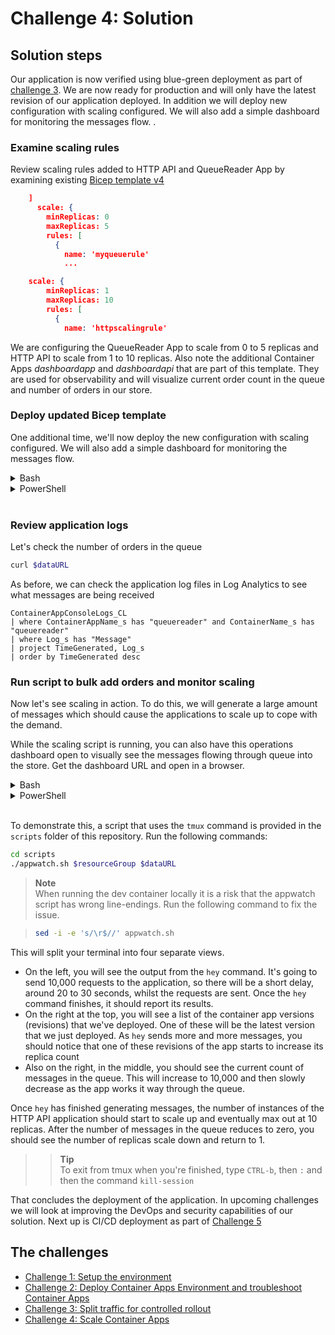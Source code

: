 # Challenge 4: Solution

## Solution steps
Our application is now verified using blue-green deployment as part of [challenge 3](challenge3.md). We are now ready for production and will only have the latest revision of our application deployed. In addition we will deploy new configuration with scaling configured. We will also add a simple dashboard for monitoring the messages flow.
.

### Examine scaling rules
Review scaling rules added to HTTP API and QueueReader App by examining existing [Bicep template v4](..\v4_template.bicep)

```json
    ]
      scale: {
        minReplicas: 0
        maxReplicas: 5
        rules: [
          {
            name: 'myqueuerule'
            ...

    scale: {
        minReplicas: 1
        maxReplicas: 10
        rules: [
          {
            name: 'httpscalingrule'
```

We are configuring the QueueReader App to scale from 0 to 5 replicas and HTTP API to scale from 1 to 10 replicas. Also note the additional Container Apps _dashboardapp_ and _dashboardapi_  that are part of this template. They are used for observability and will visualize current order count in the queue and number of orders in our store.

### Deploy updated Bicep template

One additional time, we'll now deploy the new configuration with scaling configured. We will also add a simple dashboard for monitoring the messages flow.


<details>
  <summary>Bash</summary>

```bash

# Deploy Bicep template.
az deployment group create \
  -g $resourceGroup \
  --template-file v4_template.bicep \
  --parameters @v4_parametersbicep.json \
  --parameters \
    ContainerApps_Environment_Name=$containerAppEnv \
    LogAnalytics_Workspace_Name=$logAnalytics \
    AppInsights_Name=$appInsights \
    Container_Registry_Name=$acr 

```

  </summary>
</details>

<details>
  <summary>PowerShell</summary>

```PowerShell

New-AzResourceGroupDeployment -ResourceGroup $resourceGroup -Name 'v4_deployment' -TemplateFile .\v4_template.bicep -TemplateParameterFile v4_template.bicep -Location $location -ContainerApps_Environment_Name $containerAppEnv -LogAnalytics_Workspace_Name $logAnalytics -AppInsights_Name $appInsights -Container_Registry_Name $acr

```

  </summary>
</details>
<br>

### Review application logs

Let's check the number of orders in the queue

```bash
curl $dataURL
```

As before, we can check the application log files in Log Analytics to see what messages are being received

```text
ContainerAppConsoleLogs_CL
| where ContainerAppName_s has "queuereader" and ContainerName_s has "queuereader"
| where Log_s has "Message"
| project TimeGenerated, Log_s
| order by TimeGenerated desc
```
### Run script to bulk add orders and monitor scaling
Now let's see scaling in action. To do this, we will generate a large amount of messages which should cause the applications to scale up to cope with the demand.

While the scaling script is running, you can also have this operations dashboard open to visually see the messages flowing through queue into the store. Get the dashboard URL and open in a browser.

<details>
  <summary>Bash</summary>

```bash
dashboardURL=https://dashboardapp.$(az containerapp env show -g $resourceGroup -n $containerAppEnv --query 'properties.defaultDomain' -o tsv)

```

  </summary>
</details>

<details>
  <summary>PowerShell</summary>

```PowerShell

$dashboardRL="https://dashboardapp$((Get-AzContainerAppManagedEnv -ResourceGroupName $resourceGroup -EnvName $containerAppEnv).Id)/"

```

  </summary>
</details>
<br>

To demonstrate this, a script that uses the `tmux` command is provided in the `scripts` folder of this repository. Run the following commands:

```bash
cd scripts
./appwatch.sh $resourceGroup $dataURL
```

> **Note**<br>
> When running the dev container locally it is a risk that the appwatch script has wrong line-endings. Run the following command to fix the issue.

> ```bash
> sed -i -e 's/\r$//' appwatch.sh
> ```

This will split your terminal into four separate views.

* On the left, you will see the output from the `hey` command. It's going to send 10,000 requests to the application, so there will be a short delay, around 20 to 30 seconds, whilst the requests are sent. Once the `hey` command finishes, it should report its results.
* On the right at the top, you will see a list of the container app versions (revisions) that we've deployed. One of these will be the latest version that we just deployed. As `hey` sends more and more messages, you should notice that one of these revisions of the app starts to increase its replica count
* Also on the right, in the middle, you should see the current count of messages in the queue. This will increase to 10,000 and then slowly decrease as the app works it way through the queue.

Once `hey` has finished generating messages, the number of instances of the HTTP API application should start to scale up and eventually max out at 10 replicas. After the number of messages in the queue reduces to zero, you should see the number of replicas scale down and return to 1.

> > **Tip**<br> 
> To exit from tmux when you're finished, type `CTRL-b`, then `:` and then the command `kill-session`

That concludes the deployment of the application. In upcoming challenges we will look at improving the DevOps and security capabilities of our solution. Next up is CI/CD deployment as part of [Challenge 5](challenge5.md)

## The challenges

- [Challenge 1: Setup the environment](challenge1.md)
- [Challenge 2: Deploy Container Apps Environment and troubleshoot Container Apps](challenge2.md)
- [Challenge 3: Split traffic for controlled rollout](challenge3.md)
- [Challenge 4: Scale Container Apps](challenge4.md)
